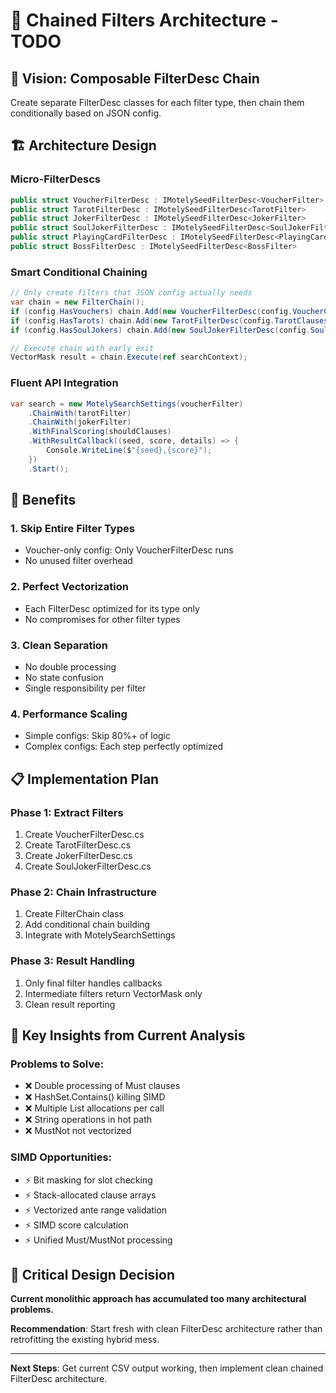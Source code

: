 # 🔗 Chained Filters Architecture - TODO

## 🎯 **Vision: Composable FilterDesc Chain**

Create separate FilterDesc classes for each filter type, then chain them conditionally based on JSON config.

## 🏗️ **Architecture Design**

### **Micro-FilterDescs**
```csharp
public struct VoucherFilterDesc : IMotelySeedFilterDesc<VoucherFilter>
public struct TarotFilterDesc : IMotelySeedFilterDesc<TarotFilter>  
public struct JokerFilterDesc : IMotelySeedFilterDesc<JokerFilter>
public struct SoulJokerFilterDesc : IMotelySeedFilterDesc<SoulJokerFilter>
public struct PlayingCardFilterDesc : IMotelySeedFilterDesc<PlayingCardFilter>
public struct BossFilterDesc : IMotelySeedFilterDesc<BossFilter>
```
### **Smart Conditional Chaining**
```csharp
// Only create filters that JSON config actually needs
var chain = new FilterChain();
if (config.HasVouchers) chain.Add(new VoucherFilterDesc(config.VoucherClauses));
if (config.HasTarots) chain.Add(new TarotFilterDesc(config.TarotClauses));
if (config.HasSoulJokers) chain.Add(new SoulJokerFilterDesc(config.SoulJokerClauses));

// Execute chain with early exit
VectorMask result = chain.Execute(ref searchContext);
```

### **Fluent API Integration**
```csharp
var search = new MotelySearchSettings(voucherFilter)
    .ChainWith(tarotFilter)
    .ChainWith(jokerFilter) 
    .WithFinalScoring(shouldClauses)
    .WithResultCallback((seed, score, details) => {
        Console.WriteLine($"{seed},{score}");
    })
    .Start();
```

## 🚀 **Benefits**

### **1. Skip Entire Filter Types**
- Voucher-only config: Only VoucherFilterDesc runs
- No unused filter overhead

### **2. Perfect Vectorization**
- Each FilterDesc optimized for its type only
- No compromises for other filter types

### **3. Clean Separation**
- No double processing
- No state confusion
- Single responsibility per filter

### **4. Performance Scaling**
- Simple configs: Skip 80%+ of logic
- Complex configs: Each step perfectly optimized

## 📋 **Implementation Plan**

### **Phase 1: Extract Filters**
1. Create VoucherFilterDesc.cs
2. Create TarotFilterDesc.cs  
3. Create JokerFilterDesc.cs
4. Create SoulJokerFilterDesc.cs

### **Phase 2: Chain Infrastructure**
1. Create FilterChain class
2. Add conditional chain building
3. Integrate with MotelySearchSettings

### **Phase 3: Result Handling**
1. Only final filter handles callbacks
2. Intermediate filters return VectorMask only
3. Clean result reporting

## 🎯 **Key Insights from Current Analysis**

### **Problems to Solve:**
- ❌ Double processing of Must clauses
- ❌ HashSet.Contains() killing SIMD
- ❌ Multiple List allocations per call
- ❌ String operations in hot path
- ❌ MustNot not vectorized

### **SIMD Opportunities:**
- ⚡ Bit masking for slot checking
- ⚡ Stack-allocated clause arrays  
- ⚡ Vectorized ante range validation
- ⚡ SIMD score calculation
- ⚡ Unified Must/MustNot processing

## 🚨 **Critical Design Decision**

**Current monolithic approach has accumulated too many architectural problems.**

**Recommendation**: Start fresh with clean FilterDesc architecture rather than retrofitting the existing hybrid mess.

---

**Next Steps**: Get current CSV output working, then implement clean chained FilterDesc architecture.